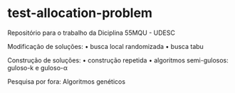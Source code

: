 # test-allocation-problem
Repositório para o trabalho da Diciplina 55MQU - UDESC


Modificação de soluções:
• busca local randomizada
• busca tabu

Construção de soluções:
• construção repetida
• algoritmos semi-gulosos: guloso-k e guloso-α

Pesquisa por fora:
Algoritmos genéticos
